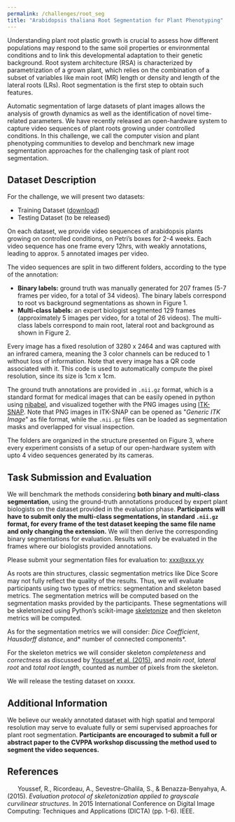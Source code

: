 ```yaml
---
permalink: /challenges/root_seg
title: "Arabidopsis thaliana Root Segmentation for Plant Phenotyping"
---
```


Understanding plant root plastic growth is crucial to assess how different populations may respond to the same soil properties or environmental conditions and to link this developmental adaptation to their genetic background. Root system architecture (RSA) is characterized by parametrization of a grown plant, which relies on the combination of a subset of variables like main root (MR) length or density and length of the lateral roots (LRs). Root segmentation is the first step to obtain such features. 

Automatic segmentation of large datasets of plant images allows the analysis of growth dynamics as well as the identification of novel time-related parameters. We have recently released an open-hardware system to capture video sequences of plant roots growing under controlled conditions. In this challenge, we call the computer vision and plant phenotyping communities to develop and benchmark new image segmentation approaches for the challenging task of plant root segmentation.

## Dataset Description

For the challenge, we will present two datasets: 
- Training Dataset ([download](https://drive.google.com/drive/folders/1_j10DXMeSprowJGVrSqqLQQ3u-JqzM0J?usp=sharing "download"))
- Testing Dataset (to be released)

On each dataset, we provide video sequences of arabidopsis plants growing on controlled conditions, on Petri’s boxes for 2-4 weeks. Each video sequence has one frame every 12hrs, with weakly annotations, leading to approx. 5 annotated images per video. 

The video sequences are split in two different folders, according to the type of the annotation:
- **Binary labels:** ground truth was manually generated for 207 frames (5-7  frames per video, for a total of 34 videos). The binary labels correspond to root vs background segmentations as shown in Figure 1.
- **Multi-class labels:** an expert biologist segmented 129 frames (approximately 5 images per video, for a total of 26 videos). The multi-class labels correspond to main root, lateral root and background as shown in Figure 2. 

Every image has a fixed resolution of 3280 x 2464 and was captured with an infrared camera, meaning the 3 color channels can be reduced to 1 without loss of information. Note that every image has a QR code associated with it. This code is used to automatically compute the pixel resolution, since its size is 1cm x 1cm. 

The ground truth annotations are provided in `.nii.gz` format, which is a standard format for medical images that can be easily opened in python using [nibabel](https://nipy.org/nibabel/ "nibabel"), and visualized together with the PNG images using [ITK-SNAP](http://www.itksnap.org/pmwiki/pmwiki.php "ITK-SNAP"). Note that PNG images in ITK-SNAP can be opened as "*Generic ITK Image*" as file format, while the `.nii.gz` files can be loaded as segmentation masks and overlapped for visual inspection.

The folders are organized in the structure presented on Figure 3, where every experiment consists of a setup of our open-hardware system with upto 4 video sequences generated by its cameras.

## Task Submission and Evaluation

We will benchmark the methods considering **both binary and multi-class segmentation**, using the ground-truth annotations produced by expert plant biologists on the dataset provided in the evaluation phase. **Participants will have to submit only the multi-class segmentations, in standard `.nii.gz` format, for every frame of the test dataset keeping the same file name and only changing the extension.** We will then derive the corresponding binary segmentations for evaluation. Results will only be evaluated in the frames where our biologists provided annotations.

Please submit your segmentation files for evaluation to: xxx@xxx.yy

As roots are thin structures, classic segmentation metrics like Dice Score may not fully reflect the quality of the results. Thus, we will evaluate participants using two types of metrics: segmentation and skeleton based metrics. The segmentation metrics will be computed based on the segmentation masks provided by the participants. These segmentations will be skeletonized using Python’s scikit-image [skeletonize](https://scikit-image.org/docs/dev/auto_examples/edges/plot_skeleton.html "skeletonize") and then skeleton metrics will be computed. 

As for the segmentation metrics we will consider: *Dice Coefficient*, *Hausdorff distance*, and* number of connected components*.

For the skeleton metrics we will consider skeleton *completeness* and *correctness* as discussed by [Youssef et al. (2015)](https://ieeexplore.ieee.org/document/7371256 "Youssef et al. (2015)"), and *main root*, *lateral root* and *total root length*, counted as number of pixels from the skeleton.

We will release the testing dataset on xxxxx.

## Additional Information

We believe our weakly annotated dataset with high spatial and temporal resolution may serve to evaluate fully or semi supervised approaches for plant root segmentation. **Participants are encouraged to submit a full or abstract paper to the CVPPA workshop discussing the method used to segment the video sequences.**


## References

&nbsp;&nbsp;&nbsp;&nbsp;&nbsp;&nbsp;Youssef, R., Ricordeau, A., Sevestre-Ghalila, S., & Benazza-Benyahya, A. (2015). *Evaluation protocol of skeletonization applied to grayscale curvilinear structures*. In 2015 International Conference on Digital Image Computing: Techniques and Applications (DICTA) (pp. 1-6). IEEE.

